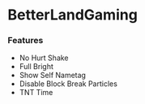 # BetterLandGaming

### Features

- No Hurt Shake
- Full Bright
- Show Self Nametag
- Disable Block Break Particles
- TNT Time
